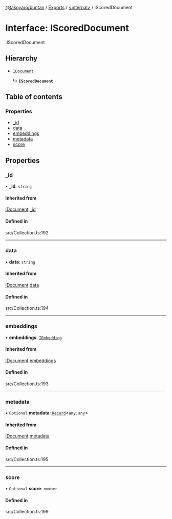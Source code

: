 [@takoyaro/buntan](../README.md) / [Exports](../modules.md) / [<internal\>](../modules/internal_.md) / IScoredDocument

# Interface: IScoredDocument

[<internal>](../modules/internal_.md).IScoredDocument

## Hierarchy

- [`IDocument`](internal_.IDocument.md)

  ↳ **`IScoredDocument`**

## Table of contents

### Properties

- [\_id](internal_.IScoredDocument.md#_id)
- [data](internal_.IScoredDocument.md#data)
- [embeddings](internal_.IScoredDocument.md#embeddings)
- [metadata](internal_.IScoredDocument.md#metadata)
- [score](internal_.IScoredDocument.md#score)

## Properties

### \_id

• **\_id**: `string`

#### Inherited from

[IDocument](internal_.IDocument.md).[_id](internal_.IDocument.md#_id)

#### Defined in

src/Collection.ts:192

___

### data

• **data**: `string`

#### Inherited from

[IDocument](internal_.IDocument.md).[data](internal_.IDocument.md#data)

#### Defined in

src/Collection.ts:194

___

### embeddings

• **embeddings**: [`IEmbedding`](internal_.IEmbedding.md)

#### Inherited from

[IDocument](internal_.IDocument.md).[embeddings](internal_.IDocument.md#embeddings)

#### Defined in

src/Collection.ts:193

___

### metadata

• `Optional` **metadata**: [`Record`](../modules/internal_.md#record)<`any`, `any`\>

#### Inherited from

[IDocument](internal_.IDocument.md).[metadata](internal_.IDocument.md#metadata)

#### Defined in

src/Collection.ts:195

___

### score

• `Optional` **score**: `number`

#### Defined in

src/Collection.ts:199
